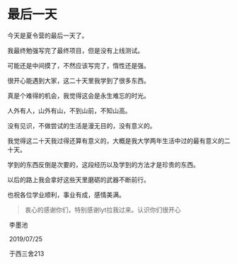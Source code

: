 # 最后一天

今天是夏令营的最后一天了。

我最终勉强写完了最终项目，但是没有上线测试。

可能还是中间摸了，不然应该写完了，惰性还是强。

很开心能遇到大家，这二十天里我学到了很多东西。

真是个难得的机会，我觉得这会是永生难忘的时光。

人外有人，山外有山，不到山前，不知山高。

没有见识，不做尝试的生活是漫无目的，没有意义的。

我觉得这二十天我过得还算有意义的，大概是我大学两年生活中过的最有意义的二十天。

学到的东西反倒是次要的，这段经历以及学到的方法才是珍贵的东西。

以后的路上我会拿好这些天里磨砺的武器不断前行。

也祝各位学业顺利，事业有成，感情美满。











>  衷心的感谢你们，特别感谢lyt拉我过来。认识你们很开心

​															         李墨池

​															     2019/07/25

​																于西三舍213								